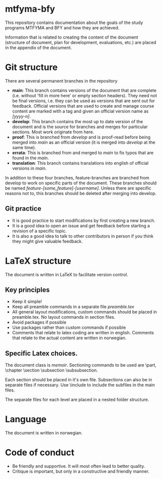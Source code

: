 # mtfyma-bfy
This repository contains documentation about the goals of the study programs MTFYMA and BFY and how they are achieved.

Information that is related to creating the content of the document (structure of document, plan for development, evaluations, etc.) are placed in the appendix of the document.

# Git structure
There are several permanent branches in the repository
- **main**: This branch contains versions of the document that are complete (i.e. without 'fill in more here' or empty section headers). They need not be final versions, i.e. they can be used as versions that are sent out for feedback. Official versions that are used to create and manage course content are marked with a tag and given an official version name as *[yyyy-n]*.
- **develop**: This branch contains the most up to date version of the document and is the source for branches and merges for particular sections. Most work originate from here.
- **proof**: This is branched from *develop* and is proof-read before being merged into *main* as an official version (it is merged into *develop* at the same time).
- **errata**: This is branched from and merged to *main* to fix typos that are found in the *main*.
- **translation**: This branch contains translations into english of official versions in *main*.

In addition to these four branches, feature-branches are branched from develop to work on specific parts of the document. These branches should be named *feature-[some_feature]-[username]*. Unless there are specific reasons not to, this branches should be deleted after merging into develop.

## Git practice
- It is good practice to start modifications by first creating a new branch.
- It is a good idea to open an issue and get feedback before starting a revision of a specific topic.
- It is also a good idea to talk to other contributors in person if you think they might give valuable feedback.

# LaTeX structure
The document is written in LaTeX to facilitate version control.

## Key principles
- Keep it simple!
- Keep all preamble commands in a separate file *preamble.tex*
- All general layout modifications, custom commands should be placed in preamble.tex. No layout commands in section files.
- Avoid packages if possible
- Use packages rather than custom commands if possible
- Comments that relate to latex coding are written in english. Comments that relate to the actual content are written in norwegian.

## Specific Latex choices.

The document class is *memoir*. Sectioning commands to be used are \part, \chapter \section \subsection \subsubsection.

Each section should be placed in it's own file. Subsections can also be in separate files if necessary. Use \include to include the subfiles in the main files.

The separate files for each level are placed in a nested folder structure.

# Language

The document is written in norwegian.

# Code of conduct

- Be friendly and supportive. It will most often lead to better quality.
- Critique is important, but only in a constructive and friendly manner.


